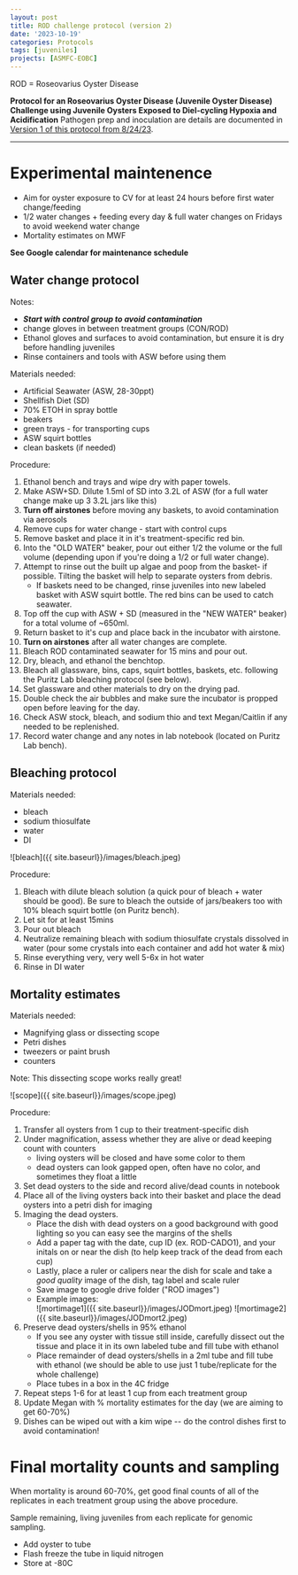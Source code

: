 ```yaml
---
layout: post
title: ROD challenge protocol (version 2)
date: '2023-10-19'
categories: Protocols
tags: [juveniles]
projects: [ASMFC-EOBC]
---
```


ROD = Roseovarius Oyster Disease

**Protocol for an Roseovarius Oyster Disease (Juvenile Oyster Disease) Challenge using Juvenile Oysters Exposed to Diel-cycling Hypoxia and Acidification**
Pathogen prep and inoculation are details are documented in [Version 1 of this protocol from 8/24/23](https://mguid73.github.io/MEGPuritz_Lab_Notebook/ROD_Challenge_Protocol_v1/).

_________________________________________________

# Experimental maintenence
- Aim for oyster exposure to CV for at least 24 hours before first water change/feeding
- 1/2 water changes + feeding every day & full water changes on Fridays to avoid weekend water change
- Mortality estimates on MWF

**See Google calendar for maintenance schedule**

## Water change protocol 
Notes:
- ***Start with control group to avoid contamination*** 
- change gloves in between treatment groups (CON/ROD)
- Ethanol gloves and surfaces to avoid contamination, but ensure it is dry before handling juveniles
- Rinse containers and tools with ASW before using them

Materials needed:
- Artificial Seawater (ASW, 28-30ppt)
- Shellfish Diet (SD)
- 70% ETOH in spray bottle
- beakers
- green trays - for transporting cups
- ASW squirt bottles 
- clean baskets (if needed)

Procedure:
1. Ethanol bench and trays and wipe dry with paper towels.
2. Make ASW+SD. Dilute 1.5ml of SD into 3.2L of ASW (for a full water change make up 3 3.2L jars like this)
3. **Turn off airstones** before moving any baskets, to avoid contamination via aerosols 
4. Remove cups for water change - start with control cups 
5. Remove basket and place it in it's treatment-specific red bin. 
6. Into the "OLD WATER" beaker, pour out either 1/2 the volume or the full volume (depending upon if you're doing a 1/2 or full water change). 
7. Attempt to rinse out the built up algae and poop from the basket- if possible. Tilting the basket will help to separate oysters from debris.
    - If baskets need to be changed, rinse juveniles into new labeled basket with ASW squirt bottle. The red bins can be used to catch seawater.
8. Top off the cup with ASW + SD (measured in the "NEW WATER" beaker) for a total volume of ~650ml.
9. Return basket to it's cup and place back in the incubator with airstone.
10. **Turn on airstones** after all water changes are complete.
11. Bleach ROD contaminated seawater for 15 mins and pour out.
12. Dry, bleach, and ethanol the benchtop.
13. Bleach all glassware, bins, caps, squirt bottles, baskets, etc. following the Puritz Lab bleaching protocol (see below). 
14. Set glassware and other materials to dry on the drying pad. 
15. Double check the air bubbles and make sure the incubator is propped open before leaving for the day.
16. Check ASW stock, bleach, and sodium thio and text Megan/Caitlin if any needed to be replenished. 
17. Record water change and any notes in lab notebook (located on Puritz Lab bench).


## Bleaching protocol
Materials needed:
- bleach
- sodium thiosulfate
- water
- DI

![bleach]({{ site.baseurl}}/images/bleach.jpeg)

Procedure:
1. Bleach with dilute bleach solution (a quick pour of bleach + water should be good). Be sure to bleach the outside of jars/beakers too with 10% bleach squirt bottle (on Puritz bench).
2. Let sit for at least 15mins
3. Pour out bleach
3. Neutralize remaining bleach with sodium thiosulfate crystals dissolved in water (pour some crystals into each container and add hot water & mix)
4. Rinse everything very, very well 5-6x in hot water
5. Rinse in DI water


## Mortality estimates

Materials needed: 
- Magnifying glass or dissecting scope
- Petri dishes
- tweezers or paint brush 
- counters

Note: This dissecting scope works really great! 

![scope]({{ site.baseurl}}/images/scope.jpeg)


Procedure: 
1. Transfer all oysters from 1 cup to their treatment-specific dish
2. Under magnification, assess whether they are alive or dead keeping count with counters
    - living oysters will be closed and have some color to them 
    - dead oysters can look gapped open, often have no color, and sometimes they float a little
3. Set dead oysters to the side and record alive/dead counts in notebook 
4. Place all of the living oysters back into their basket and place the dead oysters into a petri dish for imaging
5. Imaging the dead oysters.  
    - Place the dish with dead oysters on a good background with good lighting so you can easy see the margins of the shells  
    - Add a paper tag with the date, cup ID (ex. ROD-CADO1), and your initals on or near the dish (to help keep track of the dead from each cup)  
    - Lastly, place a ruler or calipers near the dish for scale and take a *good quality* image of the dish, tag label and scale ruler  
    - Save image to google drive folder ("ROD images")  
    - Example images:  
    ![mortimage1]({{ site.baseurl}}/images/JODmort.jpeg)
    ![mortimage2]({{ site.baseurl}}/images/JODmort2.jpeg)  
6. Preserve dead oysters/shells in 95% ethanol  
    - If you see any oyster with tissue still inside, carefully dissect out the tissue and place it in its own labeled tube and fill tube with ethanol  
    - Place remainder of dead oysters/shells in a 2ml tube and fill tube with ethanol (we should be able to use just 1 tube/replicate for the whole challenge)  
    - Place tubes in a box in the 4C fridge
7. Repeat steps 1-6 for at least 1 cup from each treatment group
8. Update Megan with % mortality estimates for the day (we are aiming to get 60-70%)
9. Dishes can be wiped out with a kim wipe -- do the control dishes first to avoid contamination!


# Final mortality counts and sampling 
When mortality is around 60-70%, get good final counts of all of the replicates in each treatment group using the above procedure. 

Sample remaining, living juveniles from each replicate for genomic sampling. 
- Add oyster to tube
- Flash freeze the tube in liquid nitrogen
- Store at -80C